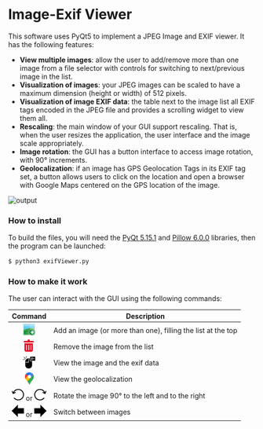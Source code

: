 # Image-Exif Viewer
This software uses PyQt5 to implement a JPEG Image and EXIF viewer. It has the following features:
- **View multiple images**: allow the user to add/remove more than one image from a file selector with controls for switching to next/previous image in the list.
- **Visualization of images**: your JPEG images can be scaled to have a maximum dimension (height or width) of 512 pixels.
- **Visualization of image EXIF data**: the table next to the image list all EXIF tags encoded in the JPEG file and provides a scrolling widget to view them all.
- **Rescaling**: the main window of your GUI support rescaling. That is, when the user resizes the application, the user interface and the image scale appropriately.
- **Image rotation**: the GUI has a button interface to access image rotation, with 90° increments.
- **Geolocalization**: if an image has GPS Geolocation Tags in its EXIF tag set, a button allows users to click on the location and open a browser with Google Maps centered on the GPS location of the image.

![output](https://github.com/loredeluca/ExifViewer/blob/main/file/gui.gif)

### How to install
To build the files, you will need the [PyQt 5.15.1](https://pypi.org/project/PyQt5/) and [Pillow 6.0.0](https://pillow.readthedocs.io/en/stable/index.html) libraries, then the program can be launched:
```sh
$ python3 exifViewer.py
```
### How to make it work
The user can interact with the GUI using the following commands:

| Command | Description |
| :---: | --- |
| <img src="https://github.com/loredeluca/ExifViewer/blob/main/icon/addimage.png" width=" 25" height="25"> | Add an image (or more than one), filling the list at the top |
| <img src="https://github.com/loredeluca/ExifViewer/blob/main/icon/remove.png" width=" 25" height="25"> | Remove the image from the list |
| <img src="https://github.com/loredeluca/ExifViewer/blob/main/icon/doubleclick.png" width=" 25" height="25"> | View the image and the exif data |
| <img src="https://github.com/loredeluca/ExifViewer/blob/main/icon/map.png" width=" 18" height="25"> | View the geolocalization |
| <img src="https://github.com/loredeluca/ExifViewer/blob/main/icon/leftrotate.png" width=" 25" height="25"> or <img src="https://github.com/loredeluca/ExifViewer/blob/main/icon/rightrotate.png" width=" 25" height="25">  | Rotate the image 90° to the left and to the right |
| <img src="https://github.com/loredeluca/ExifViewer/blob/main/icon/left.png" width=" 25" height="25"> or <img src="https://github.com/loredeluca/ExifViewer/blob/main/icon/right.png" width=" 25" height="25">  | Switch between images |
